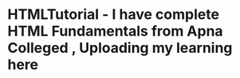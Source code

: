 # HTMLTutorial - I have complete HTML Fundamentals from Apna Colleged , Uploading my learning here 
